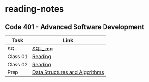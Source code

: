 # reading-notes
## Code 401 - Advanced Software Development 

| Task | Link |
| --- | ----------- |
| SQL | [SQL_img ](./sql.md) |
| Class 01| [Reading ](./Class1.md) |
| Class 02| [Reading ](./Class2.md) |
| Prep| [Data Structures and Algorithms ](./Data%20Structures%20and%20Algorithms.md) |